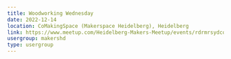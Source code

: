 ```yaml
---
title: Woodworking Wednesday
date: 2022-12-14
location: CoMakingSpace (Makerspace Heidelberg), Heidelberg
link: https://www.meetup.com/Heidelberg-Makers-Meetup/events/rdrmrsydcqbsb/
usergroup: makershd
type: usergroup
---
```

